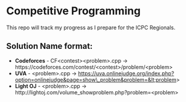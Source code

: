 # Competitive Programming

This repo will track my progress as I prepare for the ICPC Regionals.

## Solution Name format:
- **Codeforces** - CF&lt;contest&gt;&lt;problem&gt;.cpp -> https://<span></span>codeforces<span></span>.com/contest/&lt;contest&gt;/problem/&lt;problem&gt;
- **UVA** - &lt;problem&gt;.cpp -> https://uva.onlinejudge.org/index.php?option=onlinejudge&page=show\_problem&problem=&lt;problem&gt; 
- **Light OJ** - &lt;problem&gt;.cpp -> http://<span></span>lightoj<span></span>.com/volume\_showproblem.php?problem=&lt;problem&gt;
